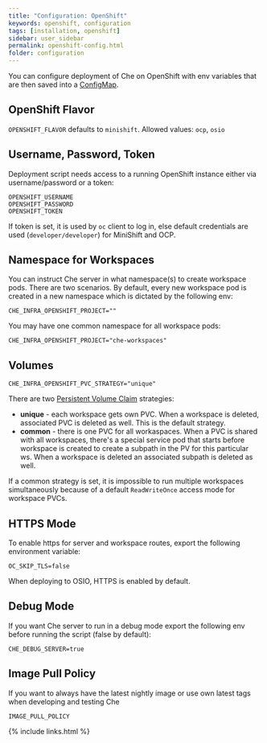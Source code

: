 ```yaml
---
title: "Configuration: OpenShift"
keywords: openshift, configuration
tags: [installation, openshift]
sidebar: user_sidebar
permalink: openshift-config.html
folder: configuration
---
```


You can configure deployment of Che on OpenShift with env variables that are then saved into a [ConfigMap](https://github.com/eclipse/che/blob/che6/dockerfiles/init/modules/openshift/files/scripts/che-openshift.yml#L50).

## OpenShift Flavor

`OPENSHIFT_FLAVOR` defaults to `minishift`. Allowed values: `ocp`, `osio`

## Username, Password, Token

Deployment script needs access to a running OpenShift instance either via username/password or a token:

```
OPENSHIFT_USERNAME
OPENSHIFT_PASSWORD
OPENSHIFT_TOKEN
```
If token is set, it is used by `oc` client to log in, else default credentials are used (`developer/developer`) for MiniShift and OCP.


## Namespace for Workspaces

You can instruct Che server in what namespace(s) to create workspace pods. There are two scenarios. By default, every new workspace pod is created in a new namespace which is dictated by the following env:

`CHE_INFRA_OPENSHIFT_PROJECT=""`

You may have one common namespace for all workspace pods:

`CHE_INFRA_OPENSHIFT_PROJECT="che-workspaces"`

## Volumes

`CHE_INFRA_OPENSHIFT_PVC_STRATEGY="unique"`

There are two [Persistent Volume Claim](https://docs.openshift.com/container-platform/3.6/dev_guide/persistent_volumes.html) strategies:

* **unique** - each workspace gets own PVC. When a workspace is deleted, associated PVC is deleted as well. This is the default strategy.
* **common** - there is one PVC for all workaspaces. When a PVC is shared with all workspaces, there's a special service pod that starts before workspace is created to create a subpath in the PV for this particular ws. When a workspace is deleted an associated subpath is deleted as well.

If a common strategy is set, it is impossible to run multiple workspaces simultaneously because of a default `ReadWriteOnce` access mode for workspace PVCs.


## HTTPS Mode

To enable https for server and workspace routes, export the following environment variable:

`OC_SKIP_TLS=false`

When deploying to OSIO, HTTPS is enabled by default.

## Debug Mode

If you want Che server to run in a debug mode export the following env before running the script (false by default):

`CHE_DEBUG_SERVER=true`

## Image Pull Policy

If you want to always have the latest nightly image or use own latest tags when developing and testing Che

`IMAGE_PULL_POLICY`

{% include links.html %}

